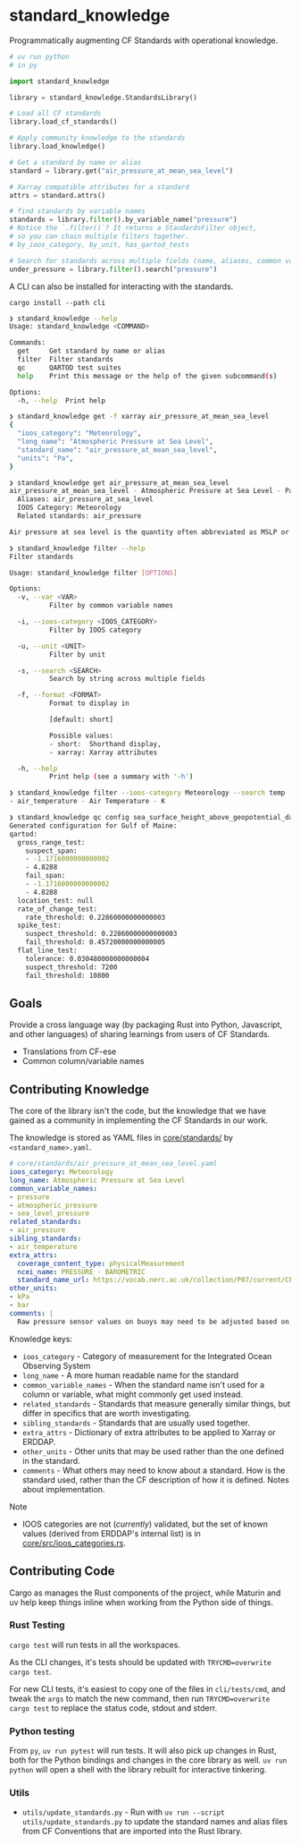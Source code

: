 # standard_knowledge
Programmatically augmenting CF Standards with operational knowledge.

```py
# uv run python
# in py

import standard_knowledge

library = standard_knowledge.StandardsLibrary()

# Load all CF standards
library.load_cf_standards()

# Apply community knowledge to the standards
library.load_knowledge()

# Get a standard by name or alias
standard = library.get("air_pressure_at_mean_sea_level")

# Xarray compatible attributes for a standard
attrs = standard.attrs()

# find standards by variable names
standards = library.filter().by_variable_name("pressure")
# Notice the `.filter()`? It returns a StandardsFilter object,
# so you can chain multiple filters together.
# by_ioos_category, by_unit, has_qartod_tests

# Search for standards across multiple fields (name, aliases, common variable names, related standards)
under_pressure = library.filter().search("pressure")
```

A CLI can also be installed for interacting with the standards.

`cargo install --path cli`

```sh
❯ standard_knowledge --help
Usage: standard_knowledge <COMMAND>

Commands:
  get     Get standard by name or alias
  filter  Filter standards
  qc      QARTOD test suites
  help    Print this message or the help of the given subcommand(s)

Options:
  -h, --help  Print help

❯ standard_knowledge get -f xarray air_pressure_at_mean_sea_level
{
  "ioos_category": "Meteorology",
  "long_name": "Atmospheric Pressure at Sea Level",
  "standard_name": "air_pressure_at_mean_sea_level",
  "units": "Pa",
}

❯ standard_knowledge get air_pressure_at_mean_sea_level
air_pressure_at_mean_sea_level - Atmospheric Pressure at Sea Level - Pa
  Aliases: air_pressure_at_sea_level
  IOOS Category: Meteorology
  Related standards: air_pressure

Air pressure at sea level is the quantity often abbreviated as MSLP or PMSL. Air pressure is the force per unit area which would be exerted when the moving gas molecules of which the air is composed strike a theoretical surface of any orientation. "Mean sea level" means the time mean of sea surface elevation at a given location over an arbitrary period sufficient to eliminate the tidal signals.

❯ standard_knowledge filter --help
Filter standards

Usage: standard_knowledge filter [OPTIONS]

Options:
  -v, --var <VAR>
          Filter by common variable names

  -i, --ioos-category <IOOS_CATEGORY>
          Filter by IOOS category

  -u, --unit <UNIT>
          Filter by unit

  -s, --search <SEARCH>
          Search by string across multiple fields

  -f, --format <FORMAT>
          Format to display in

          [default: short]

          Possible values:
          - short:  Shorthand display,
          - xarray: Xarray attributes

  -h, --help
          Print help (see a summary with '-h')

❯ standard_knowledge filter --ioos-category Meteorology --search temp
- air_temperature - Air Temperature - K

❯ standard_knowledge qc config sea_surface_height_above_geopotential_datum gulf_of_maine mllw=0.2 mhhw=3
Generated configuration for Gulf of Maine:
qartod:
  gross_range_test:
    suspect_span:
    - -1.1716000000000002
    - 4.8288
    fail_span:
    - -1.1716000000000002
    - 4.8288
  location_test: null
  rate_of_change_test:
    rate_threshold: 0.22860000000000003
  spike_test:
    suspect_threshold: 0.22860000000000003
    fail_threshold: 0.45720000000000005
  flat_line_test:
    tolerance: 0.030480000000000004
    suspect_threshold: 7200
    fail_threshold: 10800
```

## Goals

Provide a cross language way (by packaging Rust into Python, Javascript, and other languages) of sharing learnings from users of CF Standards.

- Translations from CF-ese
- Common column/variable names

## Contributing Knowledge

The core of the library isn't the code, but the knowledge that we have gained as a community in implementing the CF Standards in our work.

The knowledge is stored as YAML files in [core/standards/](./core/standards/) by `<standard_name>.yaml`.

```yaml
# core/standards/air_pressure_at_mean_sea_level.yaml
ioos_category: Meteorology
long_name: Atmospheric Pressure at Sea Level
common_variable_names:
- pressure
- atmospheric_pressure
- sea_level_pressure
related_standards:
- air_pressure
sibling_standards:
- air_temperature
extra_attrs:
  coverage_content_type: physicalMeasurement
  ncei_name: PRESSURE - BAROMETRIC
  standard_name_url: https://vocab.nerc.ac.uk/collection/P07/current/CFSN0015
other_units:
- kPa
- bar
comments: |
  Raw pressure sensor values on buoys may need to be adjusted based on sensor tower height.
```

Knowledge keys:

- `ioos_category` - Category of measurement for the Integrated Ocean Observing System
- `long_name` - A more human readable name for the standard
- `common_variable_names` - When the standard name isn't used for a column or variable, what might commonly get used instead.
- `related_standards` - Standards that measure generally similar things, but differ in specifics that are worth investigating.
- `sibling_standards` - Standards that are usually used together.
- `extra_attrs` - Dictionary of extra attributes to be applied to Xarray or ERDDAP.
- `other_units` - Other units that may be used rather than the one defined in the standard.
- `comments` - What others may need to know about a standard. How is the standard used, rather than the CF description of how it is defined. Notes about implementation.

> [!NOTE]
>
> - IOOS categories are not (_currently_) validated, but the set of known values (derived from ERDDAP's internal list) is in [core/src/ioos_categories.rs](./core/src/ioos_categories.rs).

## Contributing Code

Cargo as manages the Rust components of the project, while Maturin and uv help keep things inline when working from the Python side of things.

### Rust Testing

`cargo test` will run tests in all the workspaces.

As the CLI changes, it's tests should be updated with `TRYCMD=overwrite cargo test`.

For new CLI tests, it's easiest to copy one of the files in `cli/tests/cmd`, and tweak the `args` to match the new command, then run `TRYCMD=overwrite cargo test` to replace the status code, stdout and stderr.

### Python testing

From `py`, `uv run pytest` will run tests.
It will also pick up changes in Rust, both for the Python bindings and changes in the core library as well.
`uv run python` will open a shell with the library rebuilt for interactive tinkering.

### Utils

- `utils/update_standards.py` - Run with `uv run --script utils/update_standards.py` to update the standard names and alias files from CF Conventions that are imported into the Rust library.
